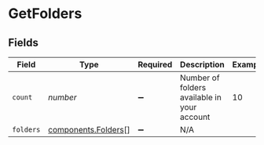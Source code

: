 # GetFolders


## Fields

| Field                                                      | Type                                                       | Required                                                   | Description                                                | Example                                                    |
| ---------------------------------------------------------- | ---------------------------------------------------------- | ---------------------------------------------------------- | ---------------------------------------------------------- | ---------------------------------------------------------- |
| `count`                                                    | *number*                                                   | :heavy_minus_sign:                                         | Number of folders available in your account                | 10                                                         |
| `folders`                                                  | [components.Folders](../../models/components/folders.md)[] | :heavy_minus_sign:                                         | N/A                                                        |                                                            |